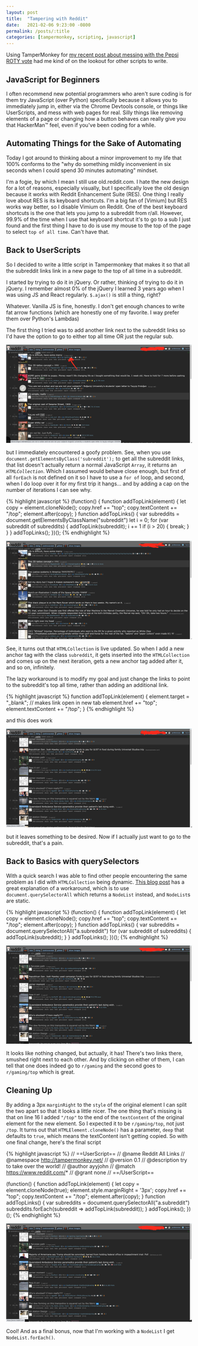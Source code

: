 ```yaml
---
layout: post
title:  "Tampering with Reddit"
date:   2021-02-06 9:23:00 -0800
permalink: /posts/:title
categories: [tampermonkey, scripting, javascript]
---
```

Using TamperMonkey for [my recent post about messing with the Pepsi ROTY vote](/posts/herbie-for-roty) had me kind of on the lookout for other scripts to write.

## JavaScript for Beginners
I often recommend new potential programmers who aren't sure coding is for them try JavaScript (over Python) specifically because it allows you to immediately jump in, either via the Chrome Devtools console, or things like UserScripts, and mess with web pages for real. Silly things like removing elements of a page or changing how a button behaves can really give you that HackerMan&trade; feel, even if you've been coding for a while.

## Automating Things for the Sake of Automating
Today I got around to thinking about a minor improvement to my life that 100% conforms to the "why do something mildly inconvenient in six seconds when I could spend 30 minutes automating" mindset.

I'm a fogie, by which I mean I still use old.reddit.com. I hate the new design for a lot of reasons, especially visually, but I specifically love the old design because it works with Reddit Enhancement Suite (RES). One thing I really love about RES is its keyboard shortcuts. I'm a big fan of [Vimium] but RES works way better, so I disable Vimium on Reddit. One of the best keyboard shortcuts is the one that lets you jump to a subreddit from r/all. However, 99.9% of the time when I use that keyboard shortcut it's to go to a sub I just found and the first thing I have to do is use my mouse to the top of the page to select `top of all time`. Can't have that.

## Back to UserScripts
So I decided to write a little script in Tampermonkey that makes it so that all the subreddit links link in a new page to the top of all time in a subreddit.

I started by trying to do it in jQuery. Or rather, thinking of trying to do it in jQuery. I remember almost 0% of the jQuery I learned 3 years ago when I was using JS and React regularly. `$.ajax()` is still a thing, right?

Whatever. Vanilla JS is fine, honestly. I don't get enough chances to write fat arrow functions (which are honestly one of my favorite. I way prefer them over Python's Lambdas)

The first thing I tried was to add another link next to the subreddit links so I'd have the option to go to either top all time OR just the regular sub.

![right there](/assets/tampering_with_reddit/example_1.png)

but I immediately encountered a goofy problem.
See, when you use `document.getElementsByClass('subreddit');` to get all the subreddit links, that list doesn't actually return a normal JavaScript `Array`, it returns an *`HTMLCollection`*. Which I assumed would behave close enough, but first of all `forEach` is not defined on it so I have to use a `for of` loop, and second, when I do loop over it for my first trip it hangs... and by adding a cap on the number of iterations I can see why.

{% highlight javascript %}
(function() {
    function addTopLink(element) {
        let copy = element.cloneNode();
        copy.href += "top";
        copy.textContent += "/top";
        element.after(copy);
    }
    function addTopLinks() {
        var subreddits = document.getElementsByClassName("subreddit")
        let i = 0;
        for (var subreddit of subreddits) {
            addTopLink(subreddit);
            i += 1
            if (i > 20) {
                break;
            }
        }
    }
    addTopLinks();
})();
{% endhighlight %}

![god_damnit](/assets/tampering_with_reddit/stupid_loop.png)

See, it turns out that `HTMLCollection` is live updated. So when I add a new anchor tag with the class `subreddit`, it gets inserted into the `HTMLCollection` and comes up on the next iteration, gets a new anchor tag added after it, and so on, infinitely.

The lazy workaround is to modify my goal and just change the links to point to the subreddit's top all time, rather than adding an additional link.

{% highlight javascript %}
function addTopLink(element) {
    element.target = "_blank"; // makes link open in new tab
    element.href += "top";
    element.textContent += "/top";
}
{% endhighlight %}

and this does work

![lazy_v1](/assets/tampering_with_reddit/working_v1.png)

but it leaves something to be desired. Now if I actually just want to go to the subreddit, that's a pain.

## Back to Basics with querySelectors
With a quick search I was able to find other people encountering the same problem as I did with `HTMLCollection` being dynamic. [This blog post](https://medium.com/@layne_celeste/htmlcollection-vs-nodelist-4b83e3a4fb4b) has a great explanation of a workaround, which is to use `document.querySelectorAll` which returns a `NodeList` instead, and `NodeList`s are static.

{% highlight javascript %}
(function() {
    function addTopLink(element) {
        let copy = element.cloneNode();
        copy.href += "top";
        copy.textContent += "/top";
        element.after(copy);
    }
    function addTopLinks() {
        var subreddits = document.querySelectorAll("a.subreddit")
        for (var subreddit of subreddits) {
            addTopLink(subreddit);
        }
    }
    addTopLinks();
})();
{% endhighlight %}

![almost_v2](/assets/tampering_with_reddit/almost_v2.png)

It looks like nothing changed, but actually, it has! There's two links there, smushed right next to each other. And by clicking on either of them, I can tell that one does indeed go to `r/gaming` and the second goes to `r/gaming/top` which is great.

## Cleaning Up
By adding a 3px `marginRight` to the `style` of the original element I can split the two apart so that it looks a little nicer.
The one thing that's missing is that on line 16 I added `"/top"` to the end of the `textContent` of the original element for the new element. So I expected it to be `r/gaming/top`, not just `/top`.
It turns out that `HTMLElement.cloneNode()` has a parameter, `deep` that defaults to `true`, which means the textContent isn't getting copied. So with one final change, here's the final script

{% highlight javascript %}
// ==UserScript==
// @name         Reddit All Links
// @namespace    http://tampermonkey.net/
// @version      0.1
// @description  try to take over the world!
// @author       ayyjohn
// @match        https://www.reddit.com/*
// @grant        none
// ==/UserScript==

(function() {
    function addTopLink(element) {
        let copy = element.cloneNode(true);
        element.style.marginRight = '3px';
        copy.href += "top";
        copy.textContent += "/top";
        element.after(copy);
    }
    function addTopLinks() {
        var subreddits = document.querySelectorAll("a.subreddit")
        subreddits.forEach(subreddit => addTopLink(subreddit));
    }
    addTopLinks();
})();
{% endhighlight %}

![working_v2](/assets/tampering_with_reddit/working_v2.png)

Cool! And as a final bonus, now that I'm working with a `NodeList` I get `NodeList.forEach()`.
